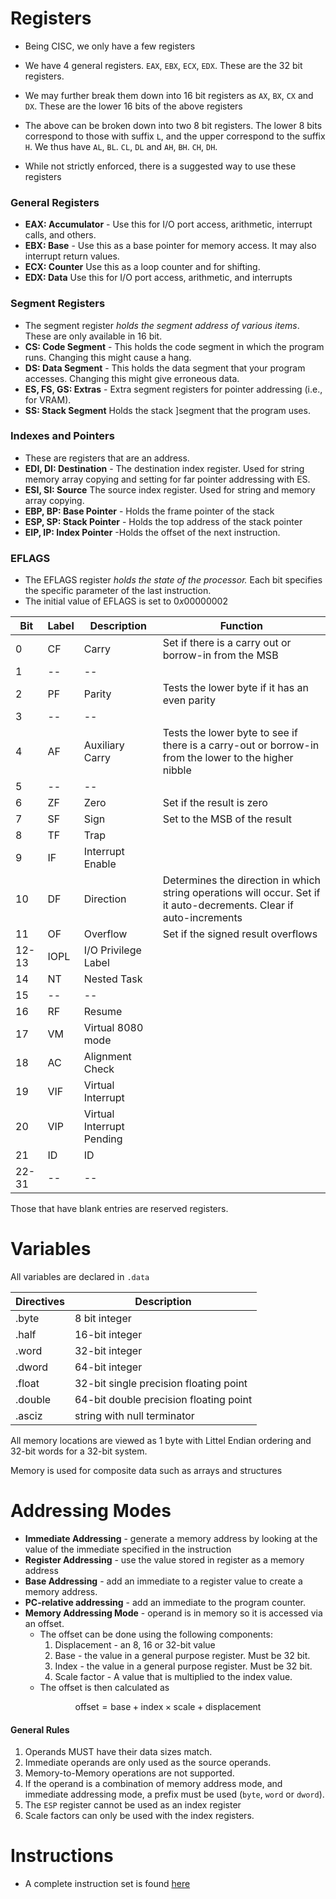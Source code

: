 # Registers
* Being CISC, we only have  a few registers

* We have $4$ general registers. `EAX`, `EBX`, `ECX`, `EDX`.  These are the 32 bit registers.
* We may further break them down into 16 bit registers as `AX`, `BX`, `CX` and `DX`.  These are the lower 16 bits of the above registers
* The above can be broken down into two 8 bit registers. The lower 8 bits correspond to those with suffix `L`, and the upper correspond to the suffix `H`. We thus have `AL`, `BL`. `CL`, `DL` and `AH`, `BH`. `CH`, `DH`. 
* While not strictly enforced, there is a suggested way to use these registers

### General Registers
* **EAX: Accumulator** - Use this for I/O port access, arithmetic, interrupt calls, and others.
* **EBX: Base** - Use this as a base pointer for memory access. It may also interrupt return values.
* **ECX: Counter** Use this as a loop counter and for shifting. 
* **EDX:  Data** Use this for I/O port access, arithmetic, and interrupts

### Segment Registers
* The segment register *holds the segment address of various items*. These are only available in $16$ bit. 
* **CS: Code Segment** - This holds the code segment in which the program runs. Changing this might cause a hang.
* **DS: Data Segment** - This holds the data segment that your program accesses. Changing this might give erroneous data.
* **ES, FS, GS: Extras** - Extra segment registers for pointer addressing (i.e., for VRAM). 
* **SS: Stack Segment** Holds the stack ]segment that the program uses. 

### Indexes and Pointers
* These are registers that are an address. 
* **EDI, DI: Destination** - The destination index register. Used for string memory array copying and setting for far pointer addressing with ES.
* **ESI, SI: Source** The source index register. Used for string and memory array copying.
* **EBP, BP: Base Pointer** - Holds the frame pointer of the stack
* **ESP, SP: Stack Pointer** - Holds the top address of the stack pointer
* **EIP, IP: Index Pointer** -Holds the offset of the next instruction.

### EFLAGS
* The EFLAGS register *holds the state of the processor.* Each bit specifies the specific parameter of the last instruction.
* The initial value of EFLAGS is set to $0x00000002$

| Bit| Label | Description |  Function | 
|---|---|---| --- |
| 0 | CF | Carry | Set if there is a carry out or borrow-in from the MSB | 
| 1 | -- | -- |
| 2 | PF | Parity | Tests the lower byte if it has an even parity |
| 3 | -- | -- |
| 4 | AF | Auxiliary Carry| Tests the lower byte to see if there is a carry-out or borrow-in from the lower to the higher nibble |
| 5 | -- | -- |
| 6 | ZF | Zero | Set if the result is zero |
| 7 | SF | Sign | Set to the MSB of the result |
| 8 | TF | Trap | 
| 9 | IF | Interrupt Enable |
| 10 | DF | Direction | Determines the direction in which string operations will occur. Set if it auto-decrements. Clear if auto-increments | 
| 11 | OF | Overflow | Set if the signed result overflows | 
| 12-13 | IOPL | I/O Privilege Label |
| 14 | NT | Nested Task |
| 15 | -- | -- |
| 16 | RF | Resume |
| 17 | VM | Virtual 8080 mode |
| 18 | AC | Alignment Check |
| 19 | VIF | Virtual Interrupt |
| 20 | VIP | Virtual Interrupt Pending| 
| 21 | ID | ID |
| 22-31 | -- | -- |
Those that have blank entries are reserved registers.
# Variables
All variables are declared in `.data`

|Directives|Description|
|---|---|
|.byte|8 bit integer|
|.half|16-bit integer|
|.word|32-bit integer|
|.dword| 64-bit integer|
|.float| 32-bit single precision floating point|
|.double|64-bit double precision floating point|
|.asciz| string with null terminator|

All memory locations are viewed as 1 byte with Littel Endian ordering and 32-bit words for a 32-bit system.

Memory is used for composite data such as arrays and structures

# Addressing Modes
* **Immediate Addressing** - generate a memory address by looking at the value of the immediate specified in the instruction 
* **Register Addressing** - use the value stored in register as a memory address
* **Base Addressing** - add an immediate to a register value to create a memory address.
* **PC-relative addressing** - add an immediate to the program counter.
* **Memory Addressing Mode** - operand is in memory so it is accessed via an offset.
	* The offset can be done using the following components:
		1. Displacement - an 8, 16 or 32-bit value
		2. Base - the value in a general purpose register. Must be 32 bit.
		3. Index - the value in a general purpose register. Must be 32 bit.
		4. Scale factor - A value that is multiplied to the index value.
	* The offset is then calculated as 

$$
\text{offset} = \text{base} +\text{index}\times \text{scale} +\text{displacement}
$$

#### General Rules
1. Operands MUST have their data sizes match. 
2. Immediate operands are only used as the source operands.
3. Memory-to-Memory operations are not supported.
4. If the operand is a combination of memory address mode, and immediate addressing mode, a prefix must be used (`byte`, `word` or `dword`).
5. The `ESP` register cannot be used as an index register
6. Scale factors can only be used with the index registers. 
# Instructions
* A complete instruction set is found [here](https://www.cs.virginia.edu/~evans/cs216/guides/x86.html)